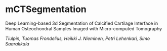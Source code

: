 # mCTSegmentation
Deep Learning-based 3d Segmentation of Calcified Cartilage Interface in Human Osteochondral Samples Imaged with Micro-computed Tomography



*Tiulpin, Tuomas Frondelius, Heikki J. Nieminen, Petri Lehenkari, Simo Saarakkala*

